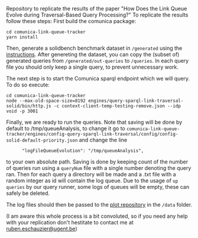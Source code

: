 Repository to replicate the results of the paper "How Does the Link Queue Evolve during Traversal-Based Query Processing?"
To replicate the results follow these steps:
First build the comunica package:
```
cd comunica-link-queue-tracker
yarn install
```
Then, generate a solidbench benchmark dataset in ```/generated``` using the [instructions](https://github.com/SolidBench/SolidBench.js).
After genereting the dataset, you can copy the (subset of) generated queries from ```/generated/out-queries``` to ```/queries```. In each query file you should only keep
a single query, to prevent unnecessary work.

The next step is to start the Comunica sparql endpoint which we will query. To do so execute:
```
cd comunica-link-queue-tracker
node --max-old-space-size=8192 engines/query-sparql-link-traversal-solid/bin/http.js -c context-client-temp-testing-remove.json --idp void -p 3001
```
Finally, we are ready to run the queries. Note that saving will be done by default to /tmp/queueAnalysis, to change it go to ```comunica-link-queue-tracker/engines/config-query-sparql-link-traversal/config/config-solid-default-priority.json``` and change the line 

```
      "logFileQueueEvolution": "/tmp/queueAnalysis",
```
to your own absolute path.
Saving is done by keeping count of the number of queries run using a ```queryNum``` file with a single number denoting the query ran. Then for each query a directory will be made and a .txt file with a random integer as id will contain the log queue. Due to the usage of `up queries` by our query runner, some logs of queues will be empty, these can safely be deleted. 

The log files should then be passed to the [plot repository](https://github.com/RubenEschauzier/plot_link_queue_content_figures) in the `/data` folder.

(I am aware this whole process is a bit convoluted, so if you need any help with your replication don't hestitate to contact me at ruben.eschauzier@ugent.be)